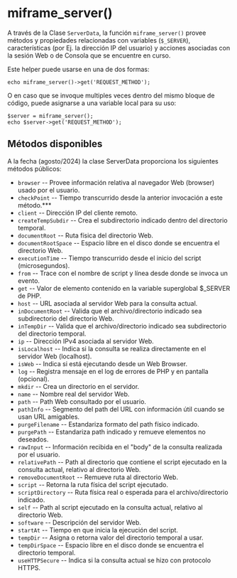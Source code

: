 # miframe_server()

A través de la Clase `ServerData`, la función `miframe_server()` provee métodos y propiedades relacionadas con variables (`$_SERVER`), características (por Ej. la dirección IP del usuario) y acciones asociadas con la sesión Web o de Consola que se encuentre en curso.

Este helper puede usarse en una de dos formas:

````
echo miframe_server()->get('REQUEST_METHOD');
````

O en caso que se invoque multiples veces dentro del mismo bloque de código, puede asignarse a una variable local para su uso:

````
$server = miframe_server();
echo $server->get('REQUEST_METHOD');
````

## Métodos disponibles

A la fecha (agosto/2024) la clase ServerData proporciona los siguientes métodos públicos:

* `browser` -- Provee información relativa al navegador Web (browser) usado por el usuario.
* `checkPoint` -- Tiempo transcurrido desde la anterior invocación a este método.***
* `client` -- Dirección IP del cliente remoto.
* `createTempSubdir` -- Crea el subdirectorio indicado dentro del directorio temporal.
* `documentRoot` -- Ruta física del directorio Web.
* `documentRootSpace` -- Espacio libre en el disco donde se encuentra el directorio Web.
* `executionTime` -- Tiempo transcurrido desde el inicio del script (microsegundos).
* `from` -- Trace con el nombre de script y línea desde donde se invoca un evento.
* `get` -- Valor de elemento contenido en la variable superglobal $_SERVER de PHP.
* `host` -- URL asociada al servidor Web para la consulta actual.
* `inDocumentRoot` -- Valida que el archivo/directorio indicado sea subdirectorio del directorio Web.
* `inTempDir` -- Valida que el archivo/directorio indicado sea subdirectorio del directorio temporal.
* `ip` -- Dirección IPv4 asociada al servidor Web.
* `isLocalhost` -- Indica si la consulta se realiza directamente en el servidor Web (localhost).
* `isWeb` -- Indica si está ejecutando desde un Web Browser.
* `log` -- Registra mensaje en el log de errores de PHP y en pantalla (opcional).
* `mkdir` -- Crea un directorio en el servidor.
* `name` -- Nombre real del servidor Web.
* `path` -- Path Web consultado por el usuario.
* `pathInfo` -- Segmento del path del URL con información útil cuando se usan URL amigables.
* `purgeFilename` -- Estandariza formato del path físico indicado.
* `purgePath` -- Estandariza path indicado y remueve elementos no deseados.
* `rawInput` -- Información recibida en el "body" de la consulta realizada por el usuario.
* `relativePath` -- Path al directorio que contiene el script ejecutado en la consulta actual, relativo al directorio Web.
* `removeDocumentRoot` -- Remueve ruta al directorio Web.
* `script` -- Retorna la ruta física del script ejecutado.
* `scriptDirectory` -- Ruta física real o esperada para el archivo/directorio indicado.
* `self` -- Path al script ejecutado en la consulta actual, relativo al directorio Web.
* `software` -- Descripción del servidor Web.
* `startAt` -- Tiempo en que inicia la ejecución del script.
* `tempDir` -- Asigna o retorna valor del directorio temporal a usar.
* `tempDirSpace` -- Espacio libre en el disco donde se encuentra el directorio temporal.
* `useHTTPSecure` -- Indica si la consulta actual se hizo con protocolo HTTPS.
